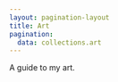 ```yaml
---
layout: pagination-layout
title: Art
pagination:
  data: collections.art
---
```


A guide to my art.
